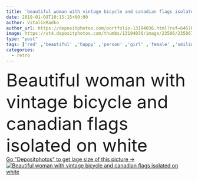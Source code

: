 ```yaml
---
title: 'beautiful woman with vintage bicycle and canadian flags isolated on white'
date: 2019-01-09T10:15:15+00:00
author: VitalikRadko
author_url: https://depositphotos.com/portfolio-13194036.html?ref=64678756
image: https://st4.depositphotos.com/thumbs/13194036/image/23506/235067920/api_thumb_450.jpg?forcejpeg=true
type: "post"
tags: ['red' ,'beautiful' ,'happy' ,'person' ,'girl' ,'female' ,'smiling' ,'people' ,'caucasian' ,'transport' ,'vehicle' ,'transportation' ,'retro' ,'vintage' ,'woman' ,'grey' ,'bicycle' ,'bike' ,'country' ,'attractive' ,'national' ,'symbols' ,'signs' ,'patriotism' ,'Canada' ,'patriot' ,'canadian' ,'patriotic' ,'flags' ,'nation' ,'Isolated On White' ,'copy space' ,'maple leaf' ,'Studio Shot' ,'young adult' ,'casual clothes' ]
categories: 
  - retro
---
```

<div aling="center">
            <font size="60"> Beautiful woman with vintage bicycle and canadian flags isolated on white</font>   
</div>
<div>
    <a href='https://st4.depositphotos.com/thumbs/13194036/image/23506/235067920/api_thumb_450.jpg?forcejpeg=true?ref=64678756' target=_blank > Go "Depositphotos" to get lage size of this picture ->
        <img href='https://st4.depositphotos.com/thumbs/13194036/image/23506/235067920/api_thumb_450.jpg?forcejpeg=true?ref=64678756' src='https://st4.depositphotos.com/13194036/23506/i/950/depositphotos_235067920-stock-photo-beautiful-woman-vintage-bicycle-canadian.jpg?forcejpeg=true' alt='Beautiful woman with vintage bicycle and canadian flags isolated on white' >
    </a>
</div>

